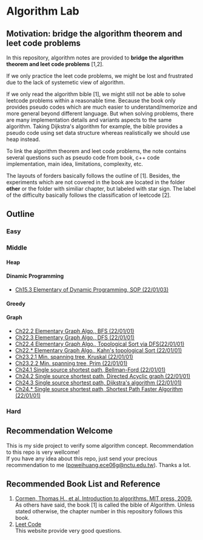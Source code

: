 ﻿# Algorithm Lab

## Motivation: **bridge the algorithm theorem and leet code problems** 
In this repository, algorithm notes are provided to **bridge the algorithm theorem and leet code problems** [1,2].

If we only practice the leet code problems, we might be lost and frustrated due to the lack of systemetic view of algorithm.

If we only read the algorithm bible [1], we might still not be able to solve leetcode problems within a reasonable time. Because the book only provides pseudo codes which are much easier to understand/memorize and more general beyond different language. But when solving problems, there are many implementation details and variants aspects to the same algorithm. Taking Dijkstra's algorithm for example, the bible provides a pseudo code using set data structure whereas realistically we should use heap instead.

To link the algorithm theorem and leet code problems, the note contains several questions such as pseudo code from book, c++ code implementation, main idea,  limitations, complexity, etc.

The layouts of forders basically follows the outline of [1]. Besides, the experiments which are not covered in the book are located in the folder **other** or the folder with similiar chapter, but labeled with star sign. The label of the difficulty basically follows the classification of leetcode [2].

## Outline  

### Easy


### Middle

#### Heap

#### Dinamic Programming
- [Ch15.3 Elementary of Dynamic Programming, SOP (22/01/03)](/Ch15_dynamic_programming/3_element_of_dynamic_programming)  
#### Greedy

#### Graph
- [Ch22.2 Elementary Graph Algo., BFS (22/01/01)](/Ch22_elementary_graph_algo/2_middle_breadth_first_search)  
- [Ch22.3 Elementary Graph Algo., DFS (22/01/01)](/Ch22_elementary_graph_algo/3_middle_depth_first_search)  
- [Ch22.4 Elementary Graph Algo., Topological Sort via DFS(22/01/01)](/Ch22_elementary_graph_algo/4_middle_topological_srot)  
- [Ch22.* Elementary Graph Algo., Kahn's topological Sort (22/01/01)](/Ch22_elementary_graph_algo/4_middle_topological_srot)
- [Ch23.2.1 Min. spanning tree, Kruskal (22/01/01)](/Ch23_min_spanning_tree/2_1_middle_Kruskal)  
- [Ch23.2.2 Min. spanning tree, Prim (22/01/01)](/Ch23_min_spanning_tree/2_2_middle_Prim)  
- [Ch24.1 Single source shortest path, Bellman-Ford (22/01/01)](/Ch24_single_source_shortest_paths/1_middle_Bellman_Ford)  
- [Ch24.2 Single source shortest path, Directed Acyclic graph (22/01/01)](/Ch24_single_source_shortest_paths/2_middle_DirectedAcyclicGraph)  
- [Ch24.3 Single source shortest path, Dijkstra's algorithm (22/01/01)](/Ch24_single_source_shortest_paths/3_middle_Dijkstra)  
- [Ch24.* Single source shortest path, Shortest Path Faster Algorithm (22/01/01)](/Ch24_single_source_shortest_paths/other_middle_SPFA)  


### Hard  

## Recommendation Welcome
This is my side project to verify some algorithm concept. Recommendation to this repo is very wellcome!  
If you have any idea about this repo, just send your precious recommendation to me (poweihuang.ece06g@nctu.edu.tw). Thanks a lot.

## Recommended Book List and Reference
1. [Cormen, Thomas H., et al. Introduction to algorithms. MIT press, 2009.](https://edutechlearners.com/download/Introduction_to_algorithms-3rd%20Edition.pdf)  
As others have said, the book [1] is called the bible of Algorithm. Unless stated otherwise, the chapter number in this repository follows this book.
2. [Leet Code](https://leetcode.com/)  
This website provide very good questions.